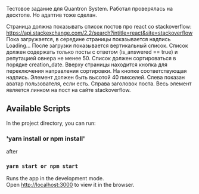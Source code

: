 
Тестовое задание для Quantron System.
Работал проверялась на десктопе. Но адаптив тоже сделан. 

Страница должна показывать список постов про react со stackoverflow:
https://api.stackexchange.com/2.2/search?intitle=react&site=stackoverflow
Пока загружается, в середине страницы показывается надпись Loading...
После загрузки показывается вертикальный список. Список должен содержать
только посты с ответом (is_answered == true) и репутацией овнера не менее
50.
Список должен сортироваться в порядке creation_date. Вверху страницы
находится кнопка для переключения направления сортировки. На кнопке
соответствующая надпись.
Элемент должен быть высотой 40 пикселей. Слева показан аватар
пользователя, если есть.
Справа заголовок поста. Весь элемент является линком на пост на сайте
stackoverflow.

## Available Scripts

In the project directory, you can run:
### 'yarn install or npm install'
after
### `yarn start or npm start`

Runs the app in the development mode.\
Open [http://localhost:3000](http://localhost:3000) to view it in the browser.
